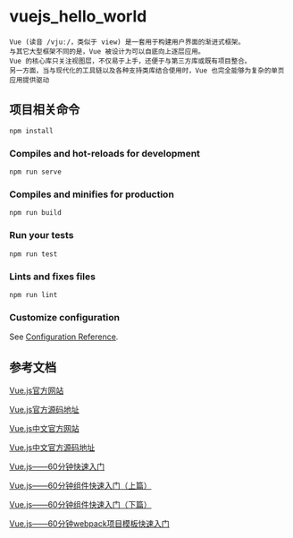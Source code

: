 # vuejs_hello_world
    Vue (读音 /vjuː/，类似于 view) 是一套用于构建用户界面的渐进式框架。
    与其它大型框架不同的是，Vue 被设计为可以自底向上逐层应用。
    Vue 的核心库只关注视图层，不仅易于上手，还便于与第三方库或既有项目整合。
    另一方面，当与现代化的工具链以及各种支持类库结合使用时，Vue 也完全能够为复杂的单页应用提供驱动



## 项目相关命令
```
npm install
```

### Compiles and hot-reloads for development
```
npm run serve
```

### Compiles and minifies for production
```
npm run build
```

### Run your tests
```
npm run test
```

### Lints and fixes files
```
npm run lint
```

### Customize configuration
See [Configuration Reference](https://cli.vuejs.org/config/).











## 参考文档
[Vue.js官方网站](https://vuejs.org/)

[Vue.js官方源码地址](https://github.com/vuejs/vuejs.org)

[Vue.js中文官方网站](https://cn.vuejs.org/)

[Vue.js中文官方源码地址](https://github.com/vuejs/cn.vuejs.org)

[Vue.js——60分钟快速入门](https://www.cnblogs.com/keepfool/p/5619070.html)

[Vue.js——60分钟组件快速入门（上篇）](https://www.cnblogs.com/keepfool/p/5625583.html)

[Vue.js——60分钟组件快速入门（下篇）](https://www.cnblogs.com/alinaxia/p/6395824.html)

[Vue.js——60分钟webpack项目模板快速入门](https://www.cnblogs.com/alinaxia/p/6395810.html)

